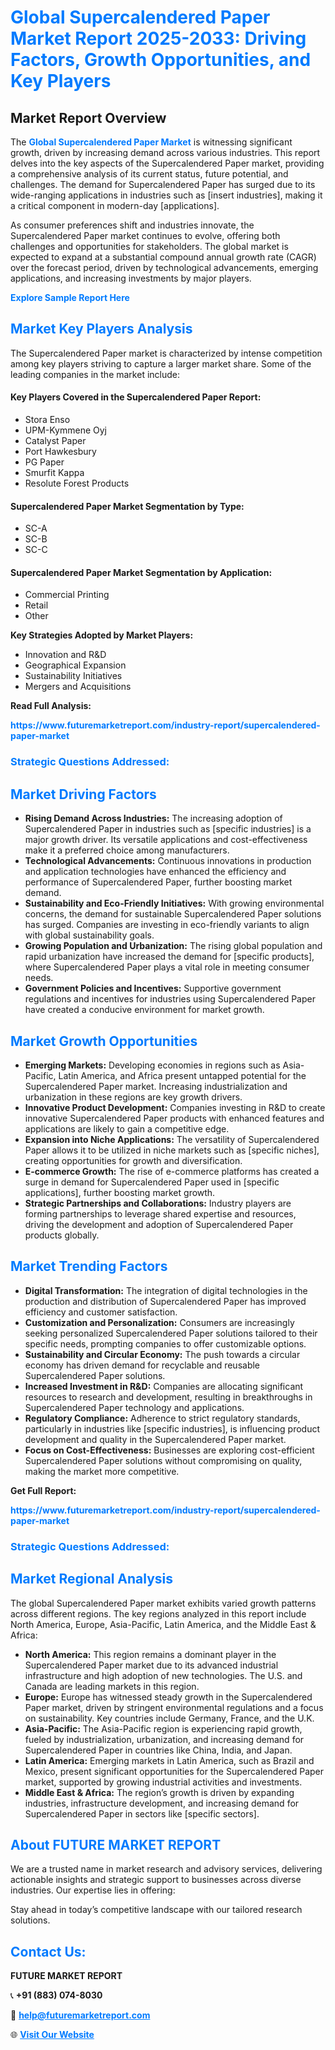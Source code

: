 <h1 style="color: #007BFF;">Global Supercalendered Paper Market Report 2025-2033: Driving Factors, Growth Opportunities, and Key Players</h1>

<section id="overview">
<h2>Market Report Overview</h2>
<p>The <a href="https://www.futuremarketreport.com/industry-report/supercalendered-paper-market" style="color: #007BFF; text-decoration: none;"><strong>Global Supercalendered Paper Market</strong></a> is witnessing significant growth, driven by increasing demand across various industries. This report delves into the key aspects of the Supercalendered Paper market, providing a comprehensive analysis of its current status, future potential, and challenges. The demand for Supercalendered Paper has surged due to its wide-ranging applications in industries such as [insert industries], making it a critical component in modern-day [applications].</p>
<p>As consumer preferences shift and industries innovate, the Supercalendered Paper market continues to evolve, offering both challenges and opportunities for stakeholders. The global market is expected to expand at a substantial compound annual growth rate (CAGR) over the forecast period, driven by technological advancements, emerging applications, and increasing investments by major players.</p>
</section>

<section id="overview">
<p><a href="https://www.futuremarketreport.com/request-sample/reportId=55280" style="color: #007BFF; text-decoration: none;"><strong>Explore Sample Report Here</strong></a></p>
</section>

<section id="key-players">
<h2 style="color: #007BFF;">Market Key Players Analysis</h2>
<p>The Supercalendered Paper market is characterized by intense competition among key players striving to capture a larger market share. Some of the leading companies in the market include:</p>
<h4>Key Players Covered in the Supercalendered Paper Report:</h4>
<ul><li>Stora Enso</li><li>UPM-Kymmene Oyj</li><li>Catalyst Paper</li><li>Port Hawkesbury</li><li>PG Paper</li><li>Smurfit Kappa</li><li>Resolute Forest Products</li></ul>
<h4>Supercalendered Paper Market Segmentation by Type:</h4>
<ul><li>SC-A</li><li>SC-B</li><li>SC-C</li></ul>

<h4>Supercalendered Paper Market Segmentation by Application:</h4>
<ul><li>Commercial Printing</li><li>Retail</li><li>Other</li></ul>
<p><strong>Key Strategies Adopted by Market Players:</strong></p>
<ul>
<li>Innovation and R&D</li>
<li>Geographical Expansion</li>
<li>Sustainability Initiatives</li>
<li>Mergers and Acquisitions</li>
</ul>
</section>

<section>
<p><strong>Read Full Analysis: </strong></p><a href="https://www.futuremarketreport.com/industry-report/supercalendered-paper-market" style="color: #007BFF; text-decoration: none;"><strong>https://www.futuremarketreport.com/industry-report/supercalendered-paper-market</strong></a>
<h3 style="color: #007BFF;">Strategic Questions Addressed:</h3>
</section>

<section id="driving-factors">
<h2 style="color: #007BFF;">Market Driving Factors</h2>
<ul>
<li><strong>Rising Demand Across Industries:</strong> The increasing adoption of Supercalendered Paper in industries such as [specific industries] is a major growth driver. Its versatile applications and cost-effectiveness make it a preferred choice among manufacturers.</li>
<li><strong>Technological Advancements:</strong> Continuous innovations in production and application technologies have enhanced the efficiency and performance of Supercalendered Paper, further boosting market demand.</li>
<li><strong>Sustainability and Eco-Friendly Initiatives:</strong> With growing environmental concerns, the demand for sustainable Supercalendered Paper solutions has surged. Companies are investing in eco-friendly variants to align with global sustainability goals.</li>
<li><strong>Growing Population and Urbanization:</strong> The rising global population and rapid urbanization have increased the demand for [specific products], where Supercalendered Paper plays a vital role in meeting consumer needs.</li>
<li><strong>Government Policies and Incentives:</strong> Supportive government regulations and incentives for industries using Supercalendered Paper have created a conducive environment for market growth.</li>
</ul>
</section>

<section id="growth-opportunities">
<h2 style="color: #007BFF;">Market Growth Opportunities</h2>
<ul>
<li><strong>Emerging Markets:</strong> Developing economies in regions such as Asia-Pacific, Latin America, and Africa present untapped potential for the Supercalendered Paper market. Increasing industrialization and urbanization in these regions are key growth drivers.</li>
<li><strong>Innovative Product Development:</strong> Companies investing in R&D to create innovative Supercalendered Paper products with enhanced features and applications are likely to gain a competitive edge.</li>
<li><strong>Expansion into Niche Applications:</strong> The versatility of Supercalendered Paper allows it to be utilized in niche markets such as [specific niches], creating opportunities for growth and diversification.</li>
<li><strong>E-commerce Growth:</strong> The rise of e-commerce platforms has created a surge in demand for Supercalendered Paper used in [specific applications], further boosting market growth.</li>
<li><strong>Strategic Partnerships and Collaborations:</strong> Industry players are forming partnerships to leverage shared expertise and resources, driving the development and adoption of Supercalendered Paper products globally.</li>
</ul>
</section>

<section id="trending-factors">
<h2 style="color: #007BFF;">Market Trending Factors</h2>
<ul>
<li><strong>Digital Transformation:</strong> The integration of digital technologies in the production and distribution of Supercalendered Paper has improved efficiency and customer satisfaction.</li>
<li><strong>Customization and Personalization:</strong> Consumers are increasingly seeking personalized Supercalendered Paper solutions tailored to their specific needs, prompting companies to offer customizable options.</li>
<li><strong>Sustainability and Circular Economy:</strong> The push towards a circular economy has driven demand for recyclable and reusable Supercalendered Paper solutions.</li>
<li><strong>Increased Investment in R&D:</strong> Companies are allocating significant resources to research and development, resulting in breakthroughs in Supercalendered Paper technology and applications.</li>
<li><strong>Regulatory Compliance:</strong> Adherence to strict regulatory standards, particularly in industries like [specific industries], is influencing product development and quality in the Supercalendered Paper market.</li>
<li><strong>Focus on Cost-Effectiveness:</strong> Businesses are exploring cost-efficient Supercalendered Paper solutions without compromising on quality, making the market more competitive.</li>
</ul>
</section>

<section>
<p><strong>Get Full Report: </strong></p><a href="https://www.futuremarketreport.com/industry-report/supercalendered-paper-market" style="color: #007BFF; text-decoration: none;"><strong>https://www.futuremarketreport.com/industry-report/supercalendered-paper-market</strong></a>
<h3 style="color: #007BFF;">Strategic Questions Addressed:</h3>
</section>


<section id="regional-analysis">
<h2 style="color: #007BFF;">Market Regional Analysis</h2>
<p>The global Supercalendered Paper market exhibits varied growth patterns across different regions. The key regions analyzed in this report include North America, Europe, Asia-Pacific, Latin America, and the Middle East & Africa:</p>
<ul>
<li><strong>North America:</strong> This region remains a dominant player in the Supercalendered Paper market due to its advanced industrial infrastructure and high adoption of new technologies. The U.S. and Canada are leading markets in this region.</li>
<li><strong>Europe:</strong> Europe has witnessed steady growth in the Supercalendered Paper market, driven by stringent environmental regulations and a focus on sustainability. Key countries include Germany, France, and the U.K.</li>
<li><strong>Asia-Pacific:</strong> The Asia-Pacific region is experiencing rapid growth, fueled by industrialization, urbanization, and increasing demand for Supercalendered Paper in countries like China, India, and Japan.</li>
<li><strong>Latin America:</strong> Emerging markets in Latin America, such as Brazil and Mexico, present significant opportunities for the Supercalendered Paper market, supported by growing industrial activities and investments.</li>
<li><strong>Middle East & Africa:</strong> The region’s growth is driven by expanding industries, infrastructure development, and increasing demand for Supercalendered Paper in sectors like [specific sectors].</li>
</ul>
</section>

<footer>
<h2 style="color: #007BFF;">About FUTURE MARKET REPORT</h2>
<p>We are a trusted name in market research and advisory services, delivering actionable insights and strategic support to businesses across diverse industries. Our expertise lies in offering:</p>

<p>Stay ahead in today’s competitive landscape with our tailored research solutions.</p>

<h2 style="color: #007BFF;">Contact Us:</h2>
<p><strong>FUTURE MARKET REPORT</strong></p>
<p>📞 <strong>+91 (883) 074-8030</strong></p>
<p>📧 <strong><a href="mailto:help@futuremarketreport.com" style="color: #007BFF;">help@futuremarketreport.com</a></strong></p>
<p>🌐 <strong><a href="https://www.futuremarketreport.com/" style="color: #007BFF;">Visit Our Website</a></strong></p>
</footer>